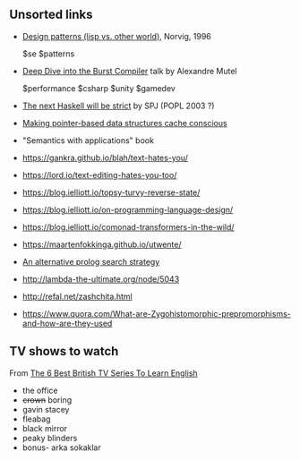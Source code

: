 ## Unsorted links


- [Design patterns (lisp vs. other world)](https://norvig.com/design-patterns/design-patterns.pdf), Norvig, 1996

  $se $patterns
  
  
- [Deep Dive into the Burst Compiler](https://www.youtube.com/watch?v=QkM6zEGFhDY) talk by Alexandre Mutel 

  $performance $csharp $unity $gamedev

- [The next Haskell will be strict](https://news.ycombinator.com/item?id=1924061) by SPJ (POPL 2003 ?)

- [Making pointer-based data structures cache conscious](https://ieeexplore.ieee.org/document/889095)

- "Semantics with applications" book

- https://gankra.github.io/blah/text-hates-you/
- https://lord.io/text-editing-hates-you-too/
- https://blog.ielliott.io/topsy-turvy-reverse-state/
- https://blog.ielliott.io/on-programming-language-design/
- https://blog.ielliott.io/comonad-transformers-in-the-wild/
- https://maartenfokkinga.github.io/utwente/
- [An alternative prolog search strategy](https://dl.acm.org/doi/10.1145/67312.67339)
- http://lambda-the-ultimate.org/node/5043
- http://refal.net/zashchita.html
- https://www.quora.com/What-are-Zygohistomorphic-prepromorphisms-and-how-are-they-used

## TV shows to watch 

From [The 6 Best British TV Series To Learn English](https://www.youtube.com/watch?v=KWNfw9uxUtk)

* the office
* ~~crown~~ boring
* gavin stacey
* fleabag
* black mirror
* peaky blinders
* bonus- arka sokaklar
